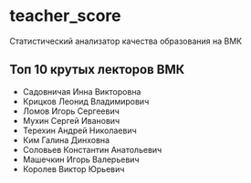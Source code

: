 # teacher_score
Статистический анализатор качества образования на ВМК

## Топ 10 крутых лекторов ВМК

- Садовничая Инна Викторовна
- Крицков Леонид Владимирович
- Ломов Игорь Сергеевич
- Мухин Сергей Иванович
- Терехин Андрей Николаевич
- Ким Галина Динховна
- Соловьев Константин Анатольевич
- Машечкин Игорь Валерьевич
- Королев Виктор Юрьевич
